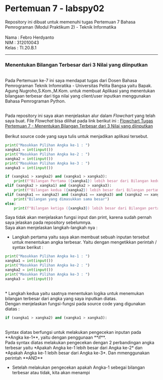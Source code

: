 # Pertemuan 7 - labspy02
Repository ini dibuat untuk memenuhi tugas Pertemuan 7 Bahasa Pemrograman (Modul Praktikum 2) - Teknik Informatika<br><br>
Nama : Febro Herdyanto<br>
NIM : 312010043<br>
Kelas : TI.20.B.1<br>
<hr>


### Menentukan Bilangan Terbesar dari 3 Nilai yang diinputkan

<br>
Pada Pertemuan ke-7 ini saya mendapat tugas dari Dosen Bahasa Pemrograman Teknik Infomratika - Universitas Pelita Bangsa yaitu Bapak. Agung Nugroho,S.Kom.,M.Kom. untuk membuat Aplikasi yang menentukan bilangaan terbesar dari tiga nilai yang client/user inputkan menggunakan Bahasa Pemrograman Python.<br><br>


Pada repository ini saya akan menjelaskan alur dalam *Flowchart* yang telah saya buat. File *Flowchat* bisa dilihat pada link berikut ini : [Flowchart Tugas Pertemuan 7 - Menentukan Bilangan Terbesar dari 3 Nilai yang diinputkan](Flowchart_Febro_Herdyanto_312010043.pdf) 
<br><br> 
Berikut source code yang saya tulis untuk menjadikan aplikasi tersebut.

``` python
print("Masukkan Pilihan Angka ke-1 : ")
xangka1 = int(input())
print("Masukkan Pilihan Angka ke-2 : ")
xangka2 = int(input())
print("Masukkan Pilihan Angka ke-3 : ")
xangka3 = int(input())

if (xangka1 > xangka2) and (xangka1 > xangka3):
    print(f"Bilangan Pertama ({xangka1}) lebih besar dari Bilangan kedua dan ketiga")
elif (xangka2 > xangka1) and (xangka2 > xangka3):
    print(f"Bilangan kedua ({xangka2}) lebih besar dari Bilangan pertama dan ketiga")
elif (xangka1 == xangka2) and (xangka1 == xangka3) and (xangka2 == xangka3):
    print("Bilangan yang dimasukkan sama besar")
else:
    print(f"Bilangan ketiga ({xangka3}) lebih besar dari Bilangan pertama dan kedua")
```

Saya tidak akan menjelaskan fungsi input dan print, karena sudah pernah saya jelaskan pada repository sebelumnya.<br>
Saya akan menjelaskan langkah-langkah nya :<br>

* Langkah pertama yaitu saya akan membuat sebuah inputan tersebut untuk menentukan angka terbesar. Yaitu dengan mengetikkan perintah / syntax berikut :<br>
``` python
print("Masukkan Pilihan Angka ke-1 : ")
xangka1 = int(input())
print("Masukkan Pilihan Angka ke-2 : ")
xangka2 = int(input())
print("Masukkan Pilihan Angka ke-3 : ")
xangka3 = int(input())
```
<br>
* Langkah kedua yaitu saatnya menentukan logika untuk menemukan bilangan terbesar dari angka yang saya inputkan diatas.<br>
Dengan menjelaskan fungsi-fungsi pada source code yang digunakan diatas :<br>

``` python
if (xangka1 > xangka2) and (xangka1 > xangka3):
```
<br>
Syntax diatas berfungsi untuk melakukan pengecekan inputan pada **Angka ke-1**, yaitu dengan penggunaan **if**. <br>
Pada syntax diatas melakukan pengecekan dengan 2 perbandingan angka terbesar yaitu *Apakah Angka ke-1 lebih besar dari Angka ke-2* dan *Apakah Angka ke-1 lebih besar dari Angka ke-3*. Dan mmenggunakan perintah **AND**<br>

* Setelah melakukan pengecekan apakah Angka-1 sebegai bilangan terbesar atau tidak, kita akan menampi


